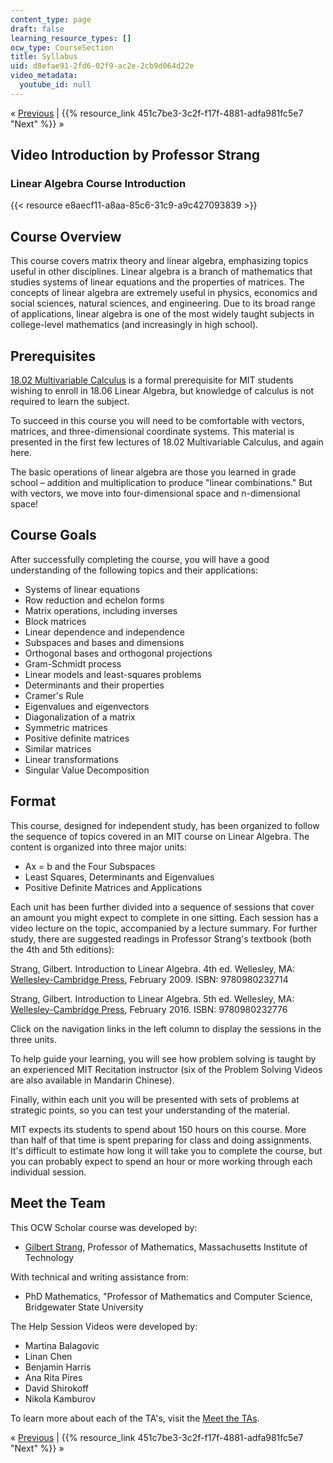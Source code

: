 ```yaml
---
content_type: page
draft: false
learning_resource_types: []
ocw_type: CourseSection
title: Syllabus
uid: d8efae91-2fd6-02f9-ac2e-2cb9d064d22e
video_metadata:
  youtube_id: null
---
```

« [Previous](../) | {{% resource_link 451c7be3-3c2f-f17f-4881-adfa981fc5e7 "Next" %}} »

## Video Introduction by Professor Strang

### Linear Algebra Course Introduction

{{< resource e8aecf11-a8aa-85c6-31c9-a9c427093839 >}}

## Course Overview

This course covers matrix theory and linear algebra, emphasizing topics useful in other disciplines. Linear algebra is a branch of mathematics that studies systems of linear equations and the properties of matrices. The concepts of linear algebra are extremely useful in physics, economics and social sciences, natural sciences, and engineering. Due to its broad range of applications, linear algebra is one of the most widely taught subjects in college-level mathematics (and increasingly in high school).

## Prerequisites

[18.02 Multivariable Calculus](/courses/18-02-multivariable-calculus-fall-2007) is a formal prerequisite for MIT students wishing to enroll in 18.06 Linear Algebra, but knowledge of calculus is not required to learn the subject.

To succeed in this course you will need to be comfortable with vectors, matrices, and three-dimensional coordinate systems. This material is presented in the first few lectures of 18.02 Multivariable Calculus, and again here.

The basic operations of linear algebra are those you learned in grade school – addition and multiplication to produce "linear combinations." But with vectors, we move into four-dimensional space and n-dimensional space!

## Course Goals

After successfully completing the course, you will have a good understanding of the following topics and their applications:

- Systems of linear equations
- Row reduction and echelon forms
- Matrix operations, including inverses
- Block matrices
- Linear dependence and independence
- Subspaces and bases and dimensions
- Orthogonal bases and orthogonal projections
- Gram-Schmidt process
- Linear models and least-squares problems
- Determinants and their properties
- Cramer's Rule
- Eigenvalues and eigenvectors
- Diagonalization of a matrix
- Symmetric matrices
- Positive definite matrices
- Similar matrices
- Linear transformations
- Singular Value Decomposition

## Format

This course, designed for independent study, has been organized to follow the sequence of topics covered in an MIT course on Linear Algebra. The content is organized into three major units:

- Ax = b and the Four Subspaces
- Least Squares, Determinants and Eigenvalues
- Positive Definite Matrices and Applications

Each unit has been further divided into a sequence of sessions that cover an amount you might expect to complete in one sitting. Each session has a video lecture on the topic, accompanied by a lecture summary. For further study, there are suggested readings in Professor Strang's textbook (both the 4th and 5th editions):

Strang, Gilbert. Introduction to Linear Algebra. 4th ed. Wellesley, MA: [Wellesley-Cambridge Press](http://www.wellesleycambridge.com/), February 2009. ISBN: 9780980232714

Strang, Gilbert. Introduction to Linear Algebra. 5th ed. Wellesley, MA: [Wellesley-Cambridge Press](http://www.wellesleycambridge.com/), February 2016. ISBN: 9780980232776

Click on the navigation links in the left column to display the sessions in the three units.

To help guide your learning, you will see how problem solving is taught by an experienced MIT Recitation instructor (six of the Problem Solving Videos are also available in Mandarin Chinese).

Finally, within each unit you will be presented with sets of problems at strategic points, so you can test your understanding of the material.

MIT expects its students to spend about 150 hours on this course. More than half of that time is spent preparing for class and doing assignments. It's difficult to estimate how long it will take you to complete the course, but you can probably expect to spend an hour or more working through each individual session.

## Meet the Team

This OCW Scholar course was developed by:

- [Gilbert Strang](http://math.mit.edu/~gs/), Professor of Mathematics, Massachusetts Institute of Technology

With technical and writing assistance from:

- PhD Mathematics, "Professor of Mathematics and Computer Science, Bridgewater State University

The Help Session Videos were developed by:

- Martina Balagovic
- Linan Chen
- Benjamin Harris
- Ana Rita Pires
- David Shirokoff
- Nikola Kamburov

To learn more about each of the TA's, visit the [Meet the TAs](https://ocwnext.odl.mit.edu/courses/18-06sc-linear-algebra-fall-2011/pages/syllabus/meet-the-tas/). 

« [Previous](../) | {{% resource_link 451c7be3-3c2f-f17f-4881-adfa981fc5e7 "Next" %}} »